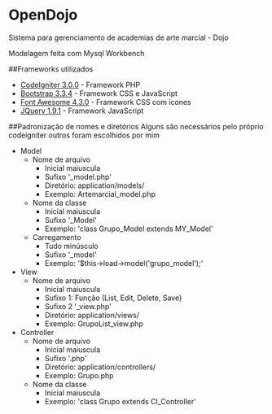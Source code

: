 # OpenDojo
Sistema para gerenciamento de academias de arte marcial - Dojo

Modelagem feita com Mysql Workbench

##Frameworks utilizados
* [CodeIgniter 3.0.0](http://www.codeigniter.com/) - Framework PHP
* [Bootstrap 3.3.4](http://getbootstrap.com/) - Framework CSS e JavaScript
* [Font Awesome 4.3.0](http://fortawesome.github.io/Font-Awesome/) - Framework CSS com ícones
* [JQuery 1.9.1](https://jquery.com/) - Framework JavaScript




##Padronização de nomes e diretórios
Alguns são necessários pelo próprio codeigniter outros foram escolhidos por mim


* Model
  * Nome de arquivo
    * Inicial maiuscula
    * Sufixo '_model.php'
    * Diretório: application/models/
    * Exemplo: Artemarcial_model.php
  * Nome da classe
    * Inicial maiuscula
    * Sufixo '_Model'
    * Exemplo: 'class Grupo_Model extends MY_Model'
  * Carregamento
    * Tudo minúsculo
    * Sufixo '_model'
    * Exemplo: '$this->load->model('grupo_model');'
* View
  * Nome de arquivo
    * Inicial maiuscula
    * Sufixo 1: Função (List, Edit, Delete, Save)
    * Sufixo 2 '_view.php'
    * Diretório: application/views/
    * Exemplo: GrupoList_view.php
* Controller
  * Nome de arquivo
    * Inicial maiuscula
    * Sufixo '.php'
    * Diretório: application/controllers/
    * Exemplo: Grupo.php
  * Nome da classe
    * Inicial maiuscula
    * Exemplo: 'class Grupo extends CI_Controller'


